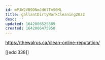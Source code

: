 ```yaml
---
id: mPJW2VB9DNmJd6lTmS0ML
title: gallantDirtyWorkCleaning2022
desc: ''
updated: 1642006525889
created: 1642006475950
---
```


https://thewalrus.ca/clean-online-reputation/ 

[[edci338]]